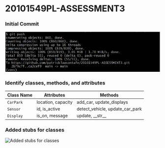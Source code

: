 # 20101549PL-ASSESSMENT3

### Initial Commit
![Initial Commit](Screenshots/initial-commit.png)


### Identify classes, methods, and attributes
| **Class Name**  | **Attributes** | **Methods** |
|---|---|---|
| ```CarPark```  | location, capacity | add_car, update_displays  |
| ```Sensor``` | id, is_active  | detect_vehicle, update_car_park  |
| ```Display```  | is_on, message  | update, \_\_str\_\_ |

### Added stubs for classes
![Added stubs for classes](Screenshots)
